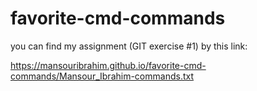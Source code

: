 # favorite-cmd-commands


you can find my assignment (GIT exercise #1) by this link:

 https://mansouribrahim.github.io/favorite-cmd-commands/Mansour_Ibrahim-commands.txt
